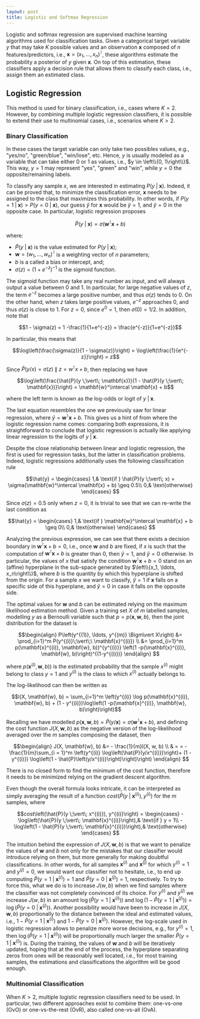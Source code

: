 ```yaml
---
layout: post
title: Logistic and Softmax Regression
---
```


Logistic and softmax regression are supervised machine learning algorithms used for classification tasks. Given a categorical target variable $y$ that may take $K$ possible values and an observation $\mathbf{x}$ composed of $n$ features/predictors, i.e., $\mathbf{x}=(x_1,\ldots,x_n)^\intercal$, these algorithms estimate the probability a posterior of $y$ given $\mathbf{x}$. On top of this estimation, these classifiers apply a decision rule that allows them to classify each class, i.e., assign them an estimated class.
## Logistic Regression

This method is used for binary classification, i.e., cases where $K=2$. However, by combining multiple logistic regression classifiers, it is possible to extend their use to multinomial cases, i.e., scenarios where $K>2$.  

### Binary Classification

In these cases the target variable can only take two possibles values, e.g., "yes/no", "green/blue", "win/lose", etc. Hence, $y$ is usually modeled as a variable that can take either 0 or  1 as values, i.e.,  $y \in \left\\{0, 1\right\\}$.  This way, $y=1$ may represent "yes",  "green" and "win", while $y=0$ the opposite/remaining labels. 

To classify any sample $x$, we are interested in estimating $P(y \;\vert\; \mathbf{x})$. Indeed,  it can be proved that, to minimize the classification error,  $\mathbf{x}$ needs to be assigned to the class that maximizes this probability.  In other words, if $P(y=1 \;\vert\; \mathbf{x}) > P(y=0 \;\vert\; \mathbf{x})$, our guess $\hat{y}$ for $\mathbf{x}$ would be $\hat{y} = 1$, and $\hat{y} = 0$ in the opposite case. In particular, logistic regression proposes 

$$\hat{P}(y \;\vert\; \mathbf{x}) = \sigma(\mathbf{w}^\intercal \mathbf{x} + b)$$

where:

- $\hat{P}(y \;\vert\; \mathbf{x})$ is the value estimated for $P(y \;\vert\; \mathbf{x})$;
 - $\mathbf{w} = (w_1, \ldots, w_n)^\intercal$ is a weighting vector of $n$ parameters;
 - $b$ is a called a bias or intercept, and;
 - $\sigma(z) = (1+e^{-z})^{-1}$ is the sigmoid function.

The sigmoid function may take any real number as input, and will always output a value between 0 and 1.  In particular,  for large negative values of $z$, the term $e^{-z}$ becomes a large positive number, and thus $\sigma(z)$ tends to $0$.  On the other hand, when $z$ takes large positive values,  $e^{-z}$ approaches $0$, and thus $\sigma(z)$ is close to $1$. For $z=0$, since $e^0 = 1$, then $\sigma(0) = 1/2$. In addition, note that

$$1 - \sigma(z) = 1 -\frac{1}{1+e^{-z}}  = \frac{e^{-z}}{1+e^{-z}}$$

In particular, this means that

$$\log\left(\frac{\sigma(z)}{1 - \sigma(z)}\right) = \log\left(\frac{1}{e^{-z}}\right) = z$$

Since $\hat{P}(y/x) = \sigma(z)~\|~z = w^\intercal x + b$, then replacing we have

$$\log\left(\frac{\hat{P}(y \;\vert\; \mathbf{x})}{1 - \hat{P}(y \;\vert\; \mathbf{x})}\right) = \mathbf{w}^\intercal \mathbf{x} + b$$

where the left term is known as the log-odds or logit of $y \;\vert\; \mathbf{x}$. 

The last equation resembles the one we previously saw for linear regression, where $\hat{y} =  \mathbf{w}^\intercal \mathbf{x} + b$.  This gives us a hint of from where the logistic regression name comes: comparing both expressions,
it is straightforward to conclude that logistic regression is actually like applying linear regression to the logits of $y \;\vert\; \mathbf{x}$.  

Despite the close relationship between linear and logistic regression, the first is used for regression tasks, but the latter in classification problems.  Indeed, logistic regressions additionally uses the following  classification rule

$$\hat{y} =  
\begin{cases}
    1,& \text{if } \hat{P}(y \;\vert\; x) = \sigma(\mathbf{w}^\intercal \mathbf{x} + b) \geq 0.5\\
    0,& \text{otherwise}
\end{cases}
 $$

Since $\sigma(z) = 0.5$ only when $z = 0$, it is trivial to see that we can re-write the last condition as 

 $$\hat{y} =  
\begin{cases}
    1,& \text{if } \mathbf{w}^\intercal \mathbf{x} + b \geq 0\\
    0,& \text{otherwise}
\end{cases}
 $$

Analyzing the previous expression, we can see that there exists a decision boundary in $\mathbf{w}^\intercal \mathbf{x} + b = 0$, i.e., once $\mathbf{w}$ and $b$ are fixed, if $x$ is such that the computation of $\mathbf{w}^\intercal \mathbf{x} + b$ is greater than $0$, then $\hat{y} = 1$, and  $\hat{y} = 0$ otherwise. In particular, the values of $x$ that satisfy the condition $\mathbf{w}^\intercal \mathbf{x} + b = 0$ stand on an (affine) hyperplane in the sub-space generated by $\left\\{x_1, \ldots, x_n\right\\}$, where $b$ is the quantity by which this hyperplane is shifted from the origin. For a sample $x$ we want to classify, $\hat{y} = 1$ if $\mathbf{x}$ falls on a specific side of this hyperplane, and $\hat{y} = 0$ in case it falls on the opposite side.

The optimal values for $\mathbf{w}$ and $b$ can be estimated relying on the maximum likelihood estimation method. Given a training set $X$ of $m$ labelled samples, modelling $y$ as a Bernoulli variable such that $p= p(\mathbf{x}, \mathbf{w}, b)$, then the joint distribution for the dataset is

$$\begin{align}
P\left(y^{(1)}, \ldots, y^{(m)} \Bigm\vert X\right) &= \prod_{i=1}^m P(y^{(i)}\;\vert\;\ \mathbf{x}^{(i)}) \\
&= \prod_{i=1}^m p(\mathbf{x}^{(i)}, \mathbf{w}, b))^{y^{(i)}} \left(1 -p(\mathbf{x}^{(i)}, \mathbf{w}, b)\right)^{(1-y^{(i)})}
\end{align}
$$

where $p(\mathbf{x}^{(i)}, \mathbf{w}, b))$ is the estimated probability that the sample $x^{(i)}$ might belong to class $y=1$ and $y^{(i)}$ is the class to which $x^{(i)}$ actually belongs to.

The log-likelihood can then be written as

$$l(X, \mathbf{w}, b) = \sum_{i=1}^m \left(y^{(i)} \log p(\mathbf{x}^{(i)}, \mathbf{w}, b) + (1 - y^{(i)})\log\left(1 -p(\mathbf{x}^{(i)}, \mathbf{w}, b)\right)\right)$$

Recalling we have modelled $p(\mathbf{x}, \mathbf{w}, b) = \hat{P}(y/\mathbf{x}) = \sigma(\mathbf{w}^\intercal \mathbf{x} + b)$, and defining the cost function $J(X, \mathbf{w}, b)$ as the negative version of the log-likelihood averaged over the $m$ samples composing the dataset, then

$$\begin{align}
J(X, \mathbf{w}, b) &=  - \frac{1}{m}l(X, w, b) \\
& = = -\frac{1}{m}\sum_{i = 1}^m \left(y^{(i)} \log\left(\hat{P}(y/x^{(i)})\right)+ (1 - y^{(i)}) \log\left(1 - \hat{P}\left(y/x^{(i)}\right)\right)\right)
\end{align}
$$

There is no closed form to find the minimum of the cost function, therefore it needs to be minimized relying on the gradient descent algorithm.

 Even though the overall formula looks intricate, it can be interpreted as simply averaging the result of a function $cost\left(\hat{P}(y \;\vert\; \mathbf{x}^{(i)}),  y^{(i)}\right)$ for the $m$ samples, where

$$cost\left(\hat{P}(y \;\vert\; x^{(i)}), y^{(i)}\right) = 
\begin{cases}
    - \log\left(\hat{P}(y  \;\vert\;  \mathbf{x}^{(i)}\right),& \text{if } y = 1\\
    - \log\left(1 - \hat{P}(y  \;\vert\;  \mathbf{x}^{(i)})\right),& \text{otherwise}
\end{cases}
 $$

The intuition behind the expression of $J(X, \mathbf{w}, b)$ is that we want to penalize the values of $\mathbf{w}$ and $b$ not only for the mistakes that our classifier would introduce relying on them, but more generally for making doubtful classifications. In other words, for all samples $\mathbf{x}^{(i)}$ and $\mathbf{x}^{(j)}$ for which $y^{(i)}=1$ and $y^{(j)}=0$, we would want our classifier not to hesitate, i.e.,  to end up computing $\hat{P}(y =1 \;\vert\; \mathbf{x}^{(i)}) = 1$ and $\hat{P}(y =0 \;\vert\; \mathbf{x}^{(j)}) = 1$, respectively. To try to force this, what we do is to increase $J(w, b)$ when we find samples where the classifier was not completely convinced of its choice. For $y^{(i)}$ and $y^{(j)}$ we increase $J(w, b)$ in an amount $\log\left( \hat{P}(y =1 \;\vert\; \mathbf{x}^{(i)})\right)$ and $\log\left(1 - \hat{P}(y =1 \;\vert\; \mathbf{x}^{(j)})\right) = \log\left(\hat{P}(y =0 \;\vert\; \mathbf{x}^{(j)})\right)$. Another possibility would have been to increase in $J(X, \mathbf{w}, b)$ proportionally to the distance between the ideal and estimated values, i.e., $1 - \hat{P}(y =1 \;\vert\; \mathbf{x}^{(i)})$ and $1 -\hat{P}(y =0 \;\vert\; \mathbf{x}^{(j)})$. However, the log-scale used in logistic regression allows to penalize more worse decisions, e.g., for $y^{(i)} = 1$, then $\log\left(\hat{P}(y =1 \;\vert\; \mathbf{x}^{(i)})\right)$ will be proportionally much larger the smaller $\hat{P}(y =1 \;\vert\; \mathbf{x}^{(i)})$ is. During the training, the values of $\mathbf{w}$ and $b$ will be iteratively updated, hoping that at the end of the process, the hyperplane separating zeros from ones will be reasonably well located, i.e.,  for most training samples, the estimations and classifications the algorithm will be good enough.

###  Multinomial Classification

When $K>2$, multiple logistic regression classifiers need to be used. In particular, two different approaches exist to combine them: one-vs-one (OvO) or one-vs-the-rest (OvR), also called one-vs-all (OvA).




